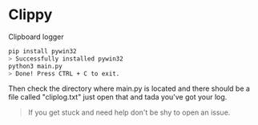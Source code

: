 # Clippy
Clipboard logger

```bash
pip install pywin32
> Successfully installed pywin32
python3 main.py
> Done! Press CTRL + C to exit.
```
Then check the directory where main.py is located and there should be a file called "cliplog.txt" just open that and tada you've got your log.

> If you get stuck and need help don't be shy to open an issue.
